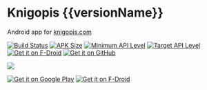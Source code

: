 # Knigopis {{versionName}}
Android app for [knigopis.com](https://www.knigopis.com)

[![Build Status](https://img.shields.io/github/actions/workflow/status/{{repository}}/build.yml)](https://github.com/{{repository}}/actions/workflows/build.yml)
[![APK Size](https://img.shields.io/badge/apk-{{apkSize}}%20MB-blue.svg)](https://github.com/{{repository}}/releases/download/v{{versionName}}/{{applicationId}}-{{versionName}}-{{versionCode}}-release.apk)
[![Minimum API Level](https://img.shields.io/badge/min%20sdk-{{minSdkVersion}}-brightgreen.svg)](https://source.android.com/setup/start/build-numbers)
[![Target API Level](https://img.shields.io/badge/target%20sdk-{{targetSdkVersion}}-brightgreen.svg)](https://source.android.com/setup/start/build-numbers)
[![Get it on F-Droid](https://img.shields.io/f-droid/v/{{applicationId}}.svg)](https://f-droid.org/en/packages/{{applicationId}}/)
[![Get it on GitHub](https://img.shields.io/github/release/{{repository}}.svg)](https://github.com/{{repository}}/releases/latest)

<picture>
  <source media="(prefers-color-scheme: dark)" srcset="https://sirekanyan.org/screenshots/knigopis-dark.png">
  <img src="https://sirekanyan.org/screenshots/knigopis.png">
</picture>

[![Get it on Google Play][1]][2]
[![Get it on F-Droid][3]][4]

[1]: https://sirekanyan.org/badge/play.png
[2]: https://play.google.com/store/apps/details?id={{applicationId}}
[3]: https://sirekanyan.org/badge/fdroid.png
[4]: https://f-droid.org/en/packages/{{applicationId}}/
